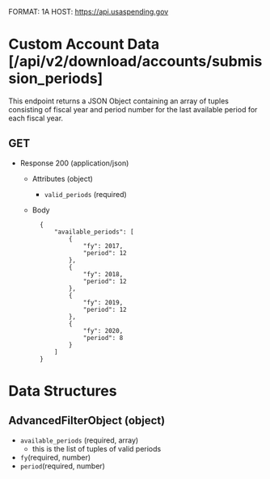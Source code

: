 FORMAT: 1A
HOST: https://api.usaspending.gov

# Custom Account Data [/api/v2/download/accounts/submission_periods]

This endpoint returns a JSON Object containing an array of tuples consisting of fiscal year and period number for the last available period for each fiscal year. 

## GET

+ Response 200 (application/json)
    + Attributes (object)
        + `valid_periods` (required)
    + Body

            {
                "available_periods": [
                    {
                        "fy": 2017,
                        "period": 12
                    },
                    {
                        "fy": 2018,
                        "period": 12
                    },
                    {
                        "fy": 2019,
                        "period": 12
                    },
                    {
                        "fy": 2020,
                        "period": 8
                    }
                ]
            }
                        
# Data Structures

## AdvancedFilterObject (object)
+ `available_periods` (required, array)
    + this is the list of tuples of valid periods
+ `fy`(required, number)
+ `period`(required, number)
       